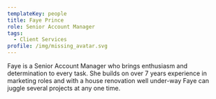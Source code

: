 ```yaml
---
templateKey: people
title: Faye Prince
role: Senior Account Manager
tags:
  - Client Services
profile: /img/missing_avatar.svg
---
```


Faye is a Senior Account Manager who brings enthusiasm and determination to every task. She builds on over 7 years experience in marketing roles and with a house renovation well under-way Faye can juggle several projects at any one time.
